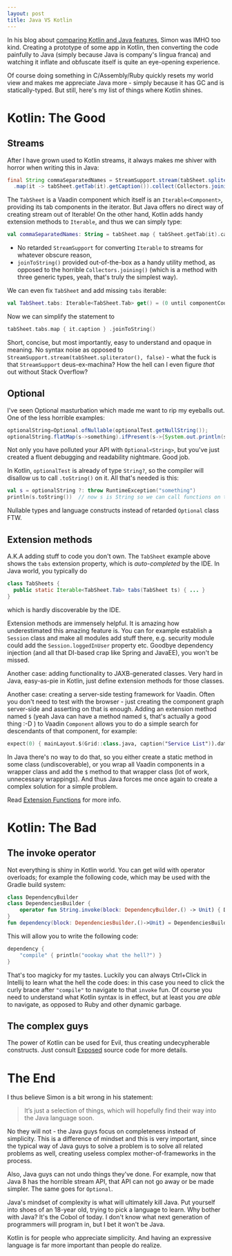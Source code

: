 ```yaml
---
layout: post
title: Java VS Kotlin
---
```


In his blog about [comparing Kotlin and Java features](https://blog.simon-wirtz.de/kotlin-features-miss-java/), Simon was IMHO too kind. Creating a prototype of some app in Kotlin, then converting the code painfully to Java (simply because Java is company's lingua franca) and watching it inflate and obfuscate itself is quite an eye-opening experience.

Of course doing something in C/Assembly/Ruby quickly resets my world view and makes me appreciate Java more - simply because it has GC and is statically-typed. But still, here's my list of things where Kotlin shines.

# Kotlin: The Good

## Streams

After I have grown used to Kotlin streams, it always makes me shiver with horror when writing this in Java:
```java
final String commaSeparatedNames = StreamSupport.stream(tabSheet.spliterator(), false)
  .map(it -> tabSheet.getTab(it).getCaption()).collect(Collectors.joining(", "))
```
The `TabSheet` is a Vaadin component which itself is an `Iterable<Component>`, providing its tab components in the iterator. But Java offers no direct way of creating stream out of Iterable! On the other hand, Kotlin adds handy extension methods to `Iterable`, and thus we can simply type:
```kotlin
val commaSeparatedNames: String = tabSheet.map { tabSheet.getTab(it).caption } .joinToString()
```
* No retarded `StreamSupport` for converting `Iterable` to streams for whatever obscure reason,
* `joinToString()` provided out-of-the-box as a handy utility method, as opposed to the horrible `Collectors.joining()` (which is a method with three generic types, yeah, that's truly the simplest way).

We can even fix `TabSheet` and add missing `tabs` iterable:
```kotlin
val TabSheet.tabs: Iterable<TabSheet.Tab> get() = (0 until componentCount).map { getTab(it) }
```
Now we can simplify the statement to
```kotlin
tabSheet.tabs.map { it.caption } .joinToString()
```
Short, concise, but most importantly, easy to understand and opaque in meaning. No syntax noise as opposed to `StreamSupport.stream(tabSheet.spliterator(), false)` - what the fuck is that `StreamSupport` deus-ex-machina? How the hell can I even figure *that* out without Stack Overflow?

## Optional

I've seen Optional masturbation which made me want to rip my eyeballs out. One of the less horrible examples:
```java
optionalString=Optional.ofNullable(optionalTest.getNullString());
optionalString.flatMap(s->something).ifPresent(s->{System.out.println(s.toString());}).orElseThrow(()->new RuntimeException("something"));
```
Not only you have polluted your API with `Optional<String>`, but you've just created a fluent debugging and readability nightmare. Good job.

In Kotlin, `optionalTest` is already of type `String?`, so the compiler will disallow us to call `.toString()` on it. All that's needed is this:
```kotlin
val s = optionalString ?: throw RuntimeException("something")
println(s.toString())  // now s is String so we can call functions on that.
```

Nullable types and language constructs instead of retarded `Optional` class FTW.

## Extension methods

A.K.A adding stuff to code you don't own. The `TabSheet` example above shows the `tabs` extension property, which is *auto-completed* by the IDE. In Java world, you typically do
```java
class TabSheets {
  public static Iterable<TabSheet.Tab> tabs(TabSheet ts) { ... }
}
```
which is hardly discoverable by the IDE.

Extension methods are immensely helpful. It is amazing how underestimated this amazing
feature is. You can for example establish a `Session` class and make all modules add stuff
there, e.g. security module could add the `Session.loggedInUser` property etc. Goodbye
dependency injection (and all that DI-based crap like Spring and JavaEE), you won't be missed.

Another case: adding functionality to JAXB-generated classes. Very hard in Java,
easy-as-pie in Kotlin, just define extension methods for those classes.

Another case: creating a server-side testing framework for Vaadin. Often you don't need
to test with the browser - just creating the component graph server-side and asserting
on that is enough. Adding an extension method named `$` (yeah Java can have a method named
`$`, that's actually a good thing :-D ) to Vaadin `Component` allows you to do a
simple search for descendants of that component, for example:
```Kotlin
expect(0) { mainLayout.$(Grid::class.java, caption("Service List")).dataProvider.size(Query())
```
In Java there's no way to do that, so you either create a static method in some class
(undiscoverable), or you wrap all Vaadin components in a wrapper class and add the `$`
method to that wrapper class (lot of work, unnecessary wrappings). And thus Java forces
me once again to create a complex solution for a simple problem.

Read [Extension Functions](../extension-functions/) for more info.

# Kotlin: The Bad

## The invoke operator

Not everything is shiny in Kotlin world. You can get wild with operator overloads; for example the following code, which may be used with the Gradle build system:
```kotlin
class DependencyBuilder
class DependenciesBuilder {
    operator fun String.invoke(block: DependencyBuilder.() -> Unit) { DependencyBuilder().block() }
}
fun dependency(block: DependenciesBuilder.()->Unit) = DependenciesBuilder().block()
```
This will allow you to write the following code:
```kotlin
dependency {
    "compile" { println("oookay what the hell?") }
}
```
That's too magicky for my tastes. Luckily you can always Ctrl+Click in Intellij to learn what the hell the code does: in this case you need to click the curly brace after `"compile"` to navigate to that `invoke` fun. Of course you need to understand what Kotlin syntax is in effect, but at least you *are able* to navigate, as opposed to Ruby and other dynamic garbage.

## The complex guys

The power of Kotlin can be used for Evil, thus creating undecypherable constructs. Just consult [Exposed](https://github.com/JetBrains/Exposed) source code for more details.

# The End

I thus believe Simon is a bit wrong in his statement:

> It’s just a selection of things, which will hopefully find their way into the Java language soon.

No they will not - the Java guys focus on completeness instead of simplicity.
This is a difference of mindset and this is very important, since the typical way of
Java guys to solve a problem is to solve all related problems as well, creating
useless complex mother-of-frameworks in the process.

Also, Java guys can not undo things they've done. For example, now that Java 8
has the horrible stream API, that API can not go away or be made simpler. The same goes for `Optional`.

Java's mindset of complexity is what will ultimately kill Java.
Put yourself into shoes of an 18-year old, trying to pick a language to learn.
Why bother with Java? It's the Cobol of today. I don't know what next generation
of programmers will program in, but I bet it won't be Java.

Kotlin is for people who appreciate simplicity. And having an expressive
language is far more important than people do realize.
